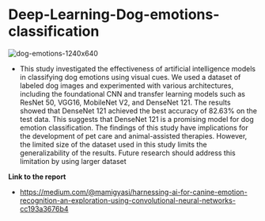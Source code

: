 # Deep-Learning-Dog-emotions-classification
![dog-emotions-1240x640](https://github.com/Masg1103/Deep-Learning-Dog-emotions-classification/assets/139725529/85a74bb9-57ac-4732-a006-96a90b26bc66)



- This study investigated the effectiveness of artificial intelligence models in classifying dog emotions using visual cues. We used a dataset of labeled dog images and experimented with various architectures, including the foundational CNN and transfer learning models such as ResNet 50, VGG16, MobileNet V2, and DenseNet 121.
The results showed that DenseNet 121 achieved the best accuracy of 82.63% on the test data. This suggests that DenseNet 121 is a promising model for dog emotion classification.
The findings of this study have implications for the development of pet care and animal-assisted therapies. However, the limited size of the dataset used in this study limits the generalizability of the results. Future research should address this limitation by using larger dataset

**Link to the report**
- https://medium.com/@mamigyasi/harnessing-ai-for-canine-emotion-recognition-an-exploration-using-convolutional-neural-networks-cc193a3676b4

